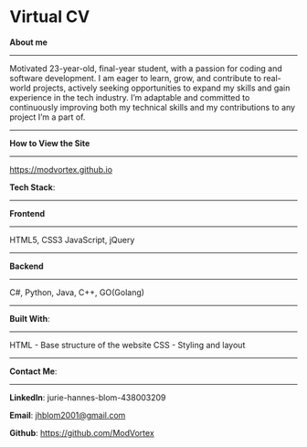 # Virtual CV
 


**About me**
____________
Motivated 23-year-old, final-year student, with a passion for coding and software development. I am eager to learn, grow, and contribute to real-world projects, 
actively seeking opportunities to expand my skills and gain experience in the tech industry.
I’m adaptable and committed to continuously improving both my technical skills and my contributions to any project I’m a part of.
_________________________



**How to View the Site**
________________________
https://modvortex.github.io



 **Tech Stack**:
________________

**Frontend**
___________
HTML5, CSS3
JavaScript, jQuery
__________________



**Backend**
____________
C#, Python, Java, C++, GO(Golang)
__________________________________



**Built With**:
_______________
HTML - Base structure of the website
CSS - Styling and layout
_____________________________________



**Contact Me**:
_______________

**LinkedIn**: jurie-hannes-blom-438003209

**Email**: jhblom2001@gmail.com

**Github**: https://github.com/ModVortex


